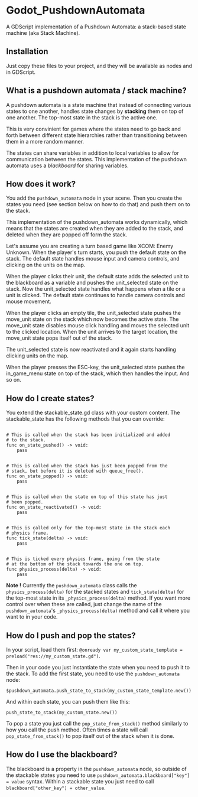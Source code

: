 # Godot_PushdownAutomata
A GDScript implementation of a Pushdown Automata: a stack-based state machine (aka Stack Machine).

## Installation

Just copy these files to your project, and they will be available as nodes and in GDScript.


## What is a pushdown automata / stack machine?

A pushdown automata is a state machine that instead of connecting various states to one another, handles state changes by **stacking** them on top of one another. The top-most state in the stack is the active one. 

This is very convinient for games where the states need to go back and forth between different state hierarchies rather than transitioning between them in a more random manner.

The states can share variables in addition to local variables to allow for communication between the states. This implementation of the pushdown automata uses a *blackboard* for sharing variables.


## How does it work?

You add the `pushdown_automata` node in your scene. Then you create the states you need (see section below on how to do that) and push them on to the stack. 

This implementation of the pushdown_automata works dynamically, which means that the states are created when they are added to the stack, and deleted when they are popped off form the stack.

Let's assume you are creating a turn based game like XCOM: Enemy Unknown. When the player's turn starts, you push the default state on the stack. The default state handles mouse input and camera controls, and clicking on the units on the map.

When the player clicks their unit, the default state adds the selected unit to the blackboard as a variable and pushes the unit_selected state on the stack. Now the unit_selected state handles what happens when a tile or a unit is clicked. The default state continues to handle camera controls and mouse movement.

When the player clicks an empty tile, the unit_selected state pushes the move_unit state on the stack which now becomes the active state. The move_unit state disables mouse click handling and moves the selected unit to the clicked location. When the unit arrives to the target location, the move_unit state pops itself out of the stack. 

The unit_selected state is now reactivated and it again starts handling clicking units on the map.

When the player presses the ESC-key, the unit_selected state pushes the in_game_menu state on top of the stack, which then handles the input. And so on.


## How do I create states?

You extend the stackable_state.gd class with your custom content. The stackable_state has the following methods that you can override:

```gdscript

# This is called when the stack has been initialized and added
# to the stack.
func on_state_pushed() -> void:
	pass


# This is called when the stack has just been popped from the
# stack, but before it is deleted with queue_free().
func on_state_popped() -> void:
	pass


# This is called when the state on top of this state has just
# been popped.
func on_state_reactivated() -> void:
	pass


# This is called only for the top-most state in the stack each
# physics frame.
func tick_state(delta) -> void:
	pass


# This is ticked every physics frame, going from the state
# at the bottom of the stack towards the one on top.
func physics_process(delta) -> void:
	pass

```

**Note !** Currently the `pushdown_automata` class calls the `physics_process(delta)` for the stacked states and `tick_state(delta)` for the top-most state in its `_physics_process(delta)` method. If you want more control over when these are called, just change the name of the `pushdown_automata`'s `_physics_process(delta)` method and call it where you want to in your code.


## How do I push and pop the states? 

In your script, load them first: `@onready var my_custom_state_template = preload("res://my_custom_state.gd")`. 

Then in your code you just instantiate the state when you need to push it to the stack. To add the first state, you need to use the `pushdown_automata` node:
```gdscript
$pushdown_automata.push_state_to_stack(my_custom_state_template.new())
```

And within each state, you can push them like this:
```gdscript
push_state_to_stack(my_custom_state.new())
```

To pop a state you just call the `pop_state_from_stack()` method similarly to how you call the push method. Often times a state will call `pop_state_from_stack()` to pop itself out of the stack when it is done.

## How do I use the blackboard?

The blackboard is a property in the `pushdown_automata` node, so outside of the stackable states you need to use `pushdown_automata.blackboard["key"] = value` syntax. Within a stackable state you just need to call `blackboard["other_key"] = other_value`.


